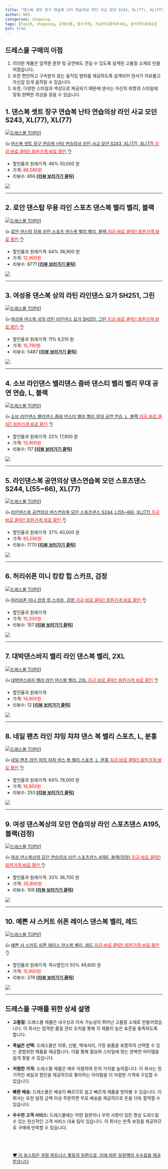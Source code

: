 ```yaml
---
title: "댄스복 셋트 장구 연습복 난타 연습의상 라인 사교 모던 S243, XL(77), XL(77) 가격 최저가 할인가 드레스몰 최저가 추천 제품 비교"
author: NEO.
categories: shopping
tags: [Top10, shopping, 유행상품, 필수구매, 지금바로클릭하세요, 놓치면후회해요]
pin: true
---
```

## 드레스몰 구매의 이점
1. 이러한 제품은 엄격한 훈련 및 공연에도 견딜 수 있도록 설계된 고품질 소재로 만들어졌습니다.
2. 또한 편안하고 구속받지 않는 움직임 범위를 제공하도록 설계되어 댄서가 자유롭고 자신감 있게 움직일 수 있습니다.
3. 또한, 다양한 스타일과 색상으로 제공되기 때문에 댄서는 자신의 취향과 스타일에 맞춰 완벽한 의상을 찾을 수 있습니다.

   

## 1. 댄스복 셋트 장구 연습복 난타 연습의상 라인 사교 모던 S243, XL(77), XL(77)

[![드레스몰 TOP01](https://thumbnail7.coupangcdn.com/thumbnails/remote/490x490ex/image/vendor_inventory/7573/6d7fed278619f5466db24bd8aa1e40df9e9b71d4021572d3131086ed82e2.jpeg)](https://link.coupang.com/re/AFFSDP?lptag=AF3617701&subid=GithubCoopas&pageKey=7635562722&traceid=V0-153&itemId=20274746574&vendorItemId=87361643356)


👍 [댄스복 셋트 장구 연습복 난타 연습의상 라인 사교 모던 S243, XL(77), XL(77) <font color=red> 지금 바로 클릭!! 회원가격 바로 확인 </font> ](https://link.coupang.com/re/AFFSDP?lptag=AF3617701&subid=GithubCoopas&pageKey=7635562722&traceid=V0-153&itemId=20274746574&vendorItemId=87361643356) 👌 


- 할인율과 원래가격: 46%  50,000   원
- 가격: <span style='color:red'>88,580원</span>
- 리뷰수: 656  [**[리뷰 보러가기 클릭]**](https://link.coupang.com/re/AFFSDP?lptag=AF3617701&subid=GithubCoopas&pageKey=7635562722&traceid=V0-153&itemId=20274746574&vendorItemId=87361643356)

[![](/discount_price.png)](https://link.coupang.com/re/AFFSDP?lptag=AF3617701&subid=GithubCoopas&pageKey=7635562722&traceid=V0-153&itemId=20274746574&vendorItemId=87361643356)

---


   

## 2. 로안 댄스탑 무용 라인 스포츠 댄스복 밸리 벨리, 블랙

[![드레스몰 TOP01](https://thumbnail7.coupangcdn.com/thumbnails/remote/490x490ex/image/vendor_inventory/5fac/fdca7e3a8edc095d9f77b1ba8c619c12c3d61d5f7ff1ff68e804299dff7d.jpg)](https://link.coupang.com/re/AFFSDP?lptag=AF3617701&subid=GithubCoopas&pageKey=5586820659&traceid=V0-153&itemId=8946297894&vendorItemId=76232846515)


👍 [로안 댄스탑 무용 라인 스포츠 댄스복 밸리 벨리, 블랙 <font color=red> 지금 바로 클릭!! 회원가격 바로 확인 </font> ](https://link.coupang.com/re/AFFSDP?lptag=AF3617701&subid=GithubCoopas&pageKey=5586820659&traceid=V0-153&itemId=8946297894&vendorItemId=76232846515) 👌 


- 할인율과 원래가격: 64%  38,900   원
- 가격: <span style='color:red'>12,900원</span>
- 리뷰수: 8771  [**[리뷰 보러가기 클릭]**](https://link.coupang.com/re/AFFSDP?lptag=AF3617701&subid=GithubCoopas&pageKey=5586820659&traceid=V0-153&itemId=8946297894&vendorItemId=76232846515)

[![](/discount_price.png)](https://link.coupang.com/re/AFFSDP?lptag=AF3617701&subid=GithubCoopas&pageKey=5586820659&traceid=V0-153&itemId=8946297894&vendorItemId=76232846515)

---


   

## 3. 여성용 댄스복 상의 라틴 라인댄스 요가 SH251, 그린

[![드레스몰 TOP01](https://thumbnail8.coupangcdn.com/thumbnails/remote/490x490ex/image/vendor_inventory/e7e1/56243ba999caf4d2c5c0495bba072886fa942ff50df2be502ec020217206.jpg)](https://link.coupang.com/re/AFFSDP?lptag=AF3617701&subid=GithubCoopas&pageKey=7490871457&traceid=V0-153&itemId=19587443681&vendorItemId=87222718634)


👍 [여성용 댄스복 상의 라틴 라인댄스 요가 SH251, 그린 <font color=red> 지금 바로 클릭!! 회원가격 바로 확인 </font> ](https://link.coupang.com/re/AFFSDP?lptag=AF3617701&subid=GithubCoopas&pageKey=7490871457&traceid=V0-153&itemId=19587443681&vendorItemId=87222718634) 👌 


- 할인율과 원래가격: 11%  8,510   원
- 가격: <span style='color:red'>15,790원</span>
- 리뷰수: 5487  [**[리뷰 보러가기 클릭]**](https://link.coupang.com/re/AFFSDP?lptag=AF3617701&subid=GithubCoopas&pageKey=7490871457&traceid=V0-153&itemId=19587443681&vendorItemId=87222718634)

[![](/discount_price.png)](https://link.coupang.com/re/AFFSDP?lptag=AF3617701&subid=GithubCoopas&pageKey=7490871457&traceid=V0-153&itemId=19587443681&vendorItemId=87222718634)

---


   

## 4. 소브 라인댄스 밸리댄스 줌바 댄스티 밸리 벨리 무대 공연 연습, L, 블랙

[![드레스몰 TOP01](https://thumbnail8.coupangcdn.com/thumbnails/remote/490x490ex/image/vendor_inventory/bf2b/0c5005deb5c1d1c9b5b6c0f943b2d2dcb029ea84299d2b745eadfc7c8636.jpg)](https://link.coupang.com/re/AFFSDP?lptag=AF3617701&subid=GithubCoopas&pageKey=6675450858&traceid=V0-153&itemId=15374324374&vendorItemId=82594419791)


👍 [소브 라인댄스 밸리댄스 줌바 댄스티 밸리 벨리 무대 공연 연습, L, 블랙 <font color=red> 지금 바로 클릭!! 회원가격 바로 확인 </font> ](https://link.coupang.com/re/AFFSDP?lptag=AF3617701&subid=GithubCoopas&pageKey=6675450858&traceid=V0-153&itemId=15374324374&vendorItemId=82594419791) 👌 


- 할인율과 원래가격: 22%  17,900   원
- 가격: <span style='color:red'>13,900원</span>
- 리뷰수: 117  [**[리뷰 보러가기 클릭]**](https://link.coupang.com/re/AFFSDP?lptag=AF3617701&subid=GithubCoopas&pageKey=6675450858&traceid=V0-153&itemId=15374324374&vendorItemId=82594419791)

[![](/discount_price.png)](https://link.coupang.com/re/AFFSDP?lptag=AF3617701&subid=GithubCoopas&pageKey=6675450858&traceid=V0-153&itemId=15374324374&vendorItemId=82594419791)

---


   

## 5. 라인댄스복 공연의상 댄스연습복 모던 스포츠댄스 S244, L(55~66), XL(77)

[![드레스몰 TOP01](https://thumbnail6.coupangcdn.com/thumbnails/remote/490x490ex/image/vendor_inventory/cbd2/bf904bd6ed66db739a4adf9f0c73836f2160fe499839379d6f4ae04e785d.jpeg)](https://link.coupang.com/re/AFFSDP?lptag=AF3617701&subid=GithubCoopas&pageKey=7635562806&traceid=V0-153&itemId=20274746928&vendorItemId=87361643815)


👍 [라인댄스복 공연의상 댄스연습복 모던 스포츠댄스 S244, L(55~66), XL(77) <font color=red> 지금 바로 클릭!! 회원가격 바로 확인 </font> ](https://link.coupang.com/re/AFFSDP?lptag=AF3617701&subid=GithubCoopas&pageKey=7635562806&traceid=V0-153&itemId=20274746928&vendorItemId=87361643815) 👌 


- 할인율과 원래가격: 37%  40,000   원
- 가격: <span style='color:red'>85,590원</span>
- 리뷰수: 1770  [**[리뷰 보러가기 클릭]**](https://link.coupang.com/re/AFFSDP?lptag=AF3617701&subid=GithubCoopas&pageKey=7635562806&traceid=V0-153&itemId=20274746928&vendorItemId=87361643815)

[![](/discount_price.png)](https://link.coupang.com/re/AFFSDP?lptag=AF3617701&subid=GithubCoopas&pageKey=7635562806&traceid=V0-153&itemId=20274746928&vendorItemId=87361643815)

---


   

## 6. 허리쉬폰 미니 캉캉 힙 스카프, 검정

[![드레스몰 TOP01](https://thumbnail6.coupangcdn.com/thumbnails/remote/490x490ex/image/retail/images/245885726860549-eaf3efac-895f-4572-b257-c028513ae314.jpg)](https://link.coupang.com/re/AFFSDP?lptag=AF3617701&subid=GithubCoopas&pageKey=5510654448&traceid=V0-153&itemId=8588382793&vendorItemId=75875654011)


👍 [허리쉬폰 미니 캉캉 힙 스카프, 검정 <font color=red> 지금 바로 클릭!! 회원가격 바로 확인 </font> ](https://link.coupang.com/re/AFFSDP?lptag=AF3617701&subid=GithubCoopas&pageKey=5510654448&traceid=V0-153&itemId=8588382793&vendorItemId=75875654011) 👌 


- 할인율과 원래가격: 
- 가격: <span style='color:red'>10,200원</span>
- 리뷰수: 157  [**[리뷰 보러가기 클릭]**](https://link.coupang.com/re/AFFSDP?lptag=AF3617701&subid=GithubCoopas&pageKey=5510654448&traceid=V0-153&itemId=8588382793&vendorItemId=75875654011)

[![](/discount_price.png)](https://link.coupang.com/re/AFFSDP?lptag=AF3617701&subid=GithubCoopas&pageKey=5510654448&traceid=V0-153&itemId=8588382793&vendorItemId=75875654011)

---


   

## 7. 대박댄스바지 밸리 라인 댄스복 벨리, 2XL

[![드레스몰 TOP01](https://thumbnail7.coupangcdn.com/thumbnails/remote/490x490ex/image/vendor_inventory/00a9/133425f11ea9f8bf32d008b2058cdf83be7ca1f79c6ea9c0ffb2dcc24d83.jpg)](https://link.coupang.com/re/AFFSDP?lptag=AF3617701&subid=GithubCoopas&pageKey=7706243998&traceid=V0-153&itemId=20645383283&vendorItemId=87718845543)


👍 [대박댄스바지 밸리 라인 댄스복 벨리, 2XL <font color=red> 지금 바로 클릭!! 회원가격 바로 확인 </font> ](https://link.coupang.com/re/AFFSDP?lptag=AF3617701&subid=GithubCoopas&pageKey=7706243998&traceid=V0-153&itemId=20645383283&vendorItemId=87718845543) 👌 


- 할인율과 원래가격: 
- 가격: <span style='color:red'>14,900원</span>
- 리뷰수: 12  [**[리뷰 보러가기 클릭]**](https://link.coupang.com/re/AFFSDP?lptag=AF3617701&subid=GithubCoopas&pageKey=7706243998&traceid=V0-153&itemId=20645383283&vendorItemId=87718845543)

[![](/discount_price.png)](https://link.coupang.com/re/AFFSDP?lptag=AF3617701&subid=GithubCoopas&pageKey=7706243998&traceid=V0-153&itemId=20645383283&vendorItemId=87718845543)

---


   

## 8. 네일 팬츠 라인 챠밍 챠챠 댄스 복 밸리 스포츠, L, 분홍

[![드레스몰 TOP01](https://thumbnail10.coupangcdn.com/thumbnails/remote/490x490ex/image/vendor_inventory/8418/b184709ac421efb69a021afc9758e5d108a99fd3d65eb319a7d0b10e385f.jpg)](https://link.coupang.com/re/AFFSDP?lptag=AF3617701&subid=GithubCoopas&pageKey=7655734503&traceid=V0-153&itemId=20381946046&vendorItemId=87465186325)


👍 [네일 팬츠 라인 챠밍 챠챠 댄스 복 밸리 스포츠, L, 분홍 <font color=red> 지금 바로 클릭!! 회원가격 바로 확인 </font> ](https://link.coupang.com/re/AFFSDP?lptag=AF3617701&subid=GithubCoopas&pageKey=7655734503&traceid=V0-153&itemId=20381946046&vendorItemId=87465186325) 👌 


- 할인율과 원래가격: 64%  78,000   원
- 가격: <span style='color:red'>16,800원</span>
- 리뷰수: 253  [**[리뷰 보러가기 클릭]**](https://link.coupang.com/re/AFFSDP?lptag=AF3617701&subid=GithubCoopas&pageKey=7655734503&traceid=V0-153&itemId=20381946046&vendorItemId=87465186325)

[![](/discount_price.png)](https://link.coupang.com/re/AFFSDP?lptag=AF3617701&subid=GithubCoopas&pageKey=7655734503&traceid=V0-153&itemId=20381946046&vendorItemId=87465186325)

---


   

## 9. 여성 댄스복상의 모던 연습의상 라인 스포츠댄스 A195, 블랙(검정)

[![드레스몰 TOP01](https://thumbnail6.coupangcdn.com/thumbnails/remote/490x490ex/image/vendor_inventory/fec1/64c2469775f73b93f82b98aae6d16823d5b64a6206032e1c77f502bd9b14.jpeg)](https://link.coupang.com/re/AFFSDP?lptag=AF3617701&subid=GithubCoopas&pageKey=7812580974&traceid=V0-153&itemId=21195317285&vendorItemId=88256617825)


👍 [여성 댄스복상의 모던 연습의상 라인 스포츠댄스 A195, 블랙(검정) <font color=red> 지금 바로 클릭!! 회원가격 바로 확인 </font> ](https://link.coupang.com/re/AFFSDP?lptag=AF3617701&subid=GithubCoopas&pageKey=7812580974&traceid=V0-153&itemId=21195317285&vendorItemId=88256617825) 👌 


- 할인율과 원래가격: 33%  38,700   원
- 가격: <span style='color:red'>35,900원</span>
- 리뷰수: 109  [**[리뷰 보러가기 클릭]**](https://link.coupang.com/re/AFFSDP?lptag=AF3617701&subid=GithubCoopas&pageKey=7812580974&traceid=V0-153&itemId=21195317285&vendorItemId=88256617825)

[![](/discount_price.png)](https://link.coupang.com/re/AFFSDP?lptag=AF3617701&subid=GithubCoopas&pageKey=7812580974&traceid=V0-153&itemId=21195317285&vendorItemId=88256617825)

---


   

## 10. 예쁜 샤 스커트 쉬폰 레이스 댄스복 밸리, 레드

[![드레스몰 TOP01](https://thumbnail8.coupangcdn.com/thumbnails/remote/490x490ex/image/vendor_inventory/ee8f/86e4e03ecef9a397a27f5ee5df3b46c421cf8d1fc200a72c4956bb3fc534.jpg)](https://link.coupang.com/re/AFFSDP?lptag=AF3617701&subid=GithubCoopas&pageKey=5624678121&traceid=V0-153&itemId=9129312919&vendorItemId=76415347541)


👍 [예쁜 샤 스커트 쉬폰 레이스 댄스복 밸리, 레드 <font color=red> 지금 바로 클릭!! 회원가격 바로 확인 </font> ](https://link.coupang.com/re/AFFSDP?lptag=AF3617701&subid=GithubCoopas&pageKey=5624678121&traceid=V0-153&itemId=9129312919&vendorItemId=76415347541) 👌 


- 할인율과 원래가격: 즉시할인가 50%  49,600   원
- 가격: <span style='color:red'>15,900원</span>
- 리뷰수: 278  [**[리뷰 보러가기 클릭]**](https://link.coupang.com/re/AFFSDP?lptag=AF3617701&subid=GithubCoopas&pageKey=5624678121&traceid=V0-153&itemId=9129312919&vendorItemId=76415347541)

[![](/discount_price.png)](https://link.coupang.com/re/AFFSDP?lptag=AF3617701&subid=GithubCoopas&pageKey=5624678121&traceid=V0-153&itemId=9129312919&vendorItemId=76415347541)

---
## 드레스몰 구매를 위한 상세 설명
* **고품질:** 드레스몰 제품은 내구성과 지속 가능성이 뛰어난 고품질 소재로 만들어졌습니다. 이 회사는 엄격한 품질 관리 조치를 통해 각 제품이 높은 표준을 충족하도록 합니다.


* **폭넓은 선택:** 드레스몰은 의류, 신발, 액세서리, 가정 용품을 포함하여 선택할 수 있는 광범위한 제품을 제공합니다. 이를 통해 필요와 스타일에 맞는 완벽한 아이템을 쉽게 찾을 수 있습니다.


* **저렴한 가격:** 드레스몰 제품은 매우 저렴하여 돈의 가치를 높여줍니다. 이 회사는 정기적인 세일과 할인을 제공하므로 좋아하는 아이템을 더 저렴한 가격에 구입할 수 있습니다.


* **빠른 배송:** 드레스몰은 배송이 빠르므로 쉽고 빠르게 제품을 받아볼 수 있습니다. 이 회사는 또한 일정 금액 이상 주문하면 무료 배송을 제공하므로 돈을 더욱 절약할 수 있습니다.


* **우수한 고객 서비스:** 드레스몰에는 어떤 질문이나 우려 사항이 있든 항상 도와드릴 수 있는 헌신적인 고객 서비스 대표 팀이 있습니다. 이 회사는 만족 보장을 제공하므로 구매에 만족할 수 있습니다.<br><br><br><br><br> [ ❤  이 포스팅은 쿠팡 파트너스 활동의 일환으로, 이에 따른 일정액의 수수료를 제공받습니다](https://link.coupang.com/a/bcEFyh)